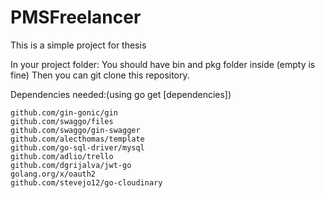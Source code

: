 # PMSFreelancer

This is a simple project for thesis

In your project folder: You should have bin and pkg folder inside (empty is fine) Then you can git clone this repository.

Dependencies needed:(using go get [dependencies])

    github.com/gin-gonic/gin
    github.com/swaggo/files
    github.com/swaggo/gin-swagger
    github.com/alecthomas/template
    github.com/go-sql-driver/mysql
    github.com/adlio/trello
    github.com/dgrijalva/jwt-go
    golang.org/x/oauth2
    github.com/stevejo12/go-cloudinary
